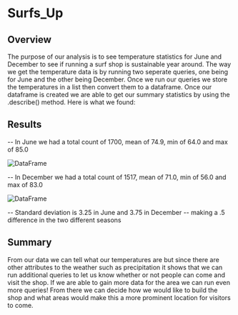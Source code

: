 # Surfs_Up

## Overview
The purpose of our analysis is to see temperature statistics for June and December to see if running a surf shop is sustainable year around. The way we get the temperature data is by running two seperate queries, one being for June and the other being December. Once we run our queries we store the temperatures in a list then convert them to a dataframe. Once our dataframe is created we are able to get our summary statistics by using the .describe() method. Here is what we found:

## Results
-- In June we had a total count of 1700, mean of 74.9, min of 64.0 and max of 85.0

![DataFrame](https://via.placeholder.com/468x300?text=App+Screenshot+Here)

-- In December we had a total count of 1517, mean of 71.0, min of 56.0 and max of 83.0

![DataFrame](https://via.placeholder.com/468x300?text=App+Screenshot+Here)

-- Standard deviation is 3.25 in June and 3.75 in December -- making a .5 difference in the two different seasons

## Summary

From our data we can tell what our temperatures are but since there are other attributes to the weather such as precipitation it shows that we can run additional queries to let us know whether or not people can come and visit the shop. If we are able to gain more data for the area we can run even more queries! From there we can decide how we would like to build the shop and what areas would make this a more prominent location for visitors to come.
